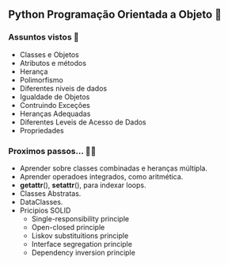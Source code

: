 ## Python Programação Orientada a Objeto 🐍 
### Assuntos vistos 📖
* Classes e Objetos 
* Atributos e métodos
* Herança 
* Polimorfismo
* Diferentes niveis de dados
* Igualdade de Objetos 
* Contruindo Exceções
* Heranças Adequadas
* Diferentes Leveis de Acesso de Dados
* Propriedades

### Proximos passos... 👞🥾
* Aprender sobre classes combinadas e heranças múltipla.
* Aprender operadoes integrados, como aritmética.
* __getattr__(), __setattr__(), para indexar loops.
* Classes Abstratas.
* DataClasses.
* Pricipios SOLID
    * Single-responsibility principle
    * Open-closed principle
    * Liskov substituitions principle
    * Interface segregation principle
    * Dependency inversion principle
